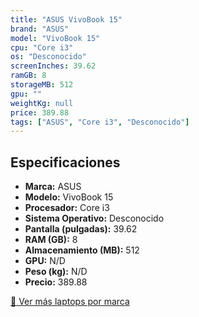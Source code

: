 ```yaml
---
title: "ASUS VivoBook 15"
brand: "ASUS"
model: "VivoBook 15"
cpu: "Core i3"
os: "Desconocido"
screenInches: 39.62
ramGB: 8
storageMB: 512
gpu: ""
weightKg: null
price: 389.88
tags: ["ASUS", "Core i3", "Desconocido"]
---
```

## Especificaciones

- **Marca:** ASUS
- **Modelo:** VivoBook 15
- **Procesador:** Core i3
- **Sistema Operativo:** Desconocido
- **Pantalla (pulgadas):** 39.62
- **RAM (GB):** 8
- **Almacenamiento (MB):** 512
- **GPU:** N/D
- **Peso (kg):** N/D
- **Precio:** 389.88

[:rocket: Ver más laptops por marca](/brand/asus)
